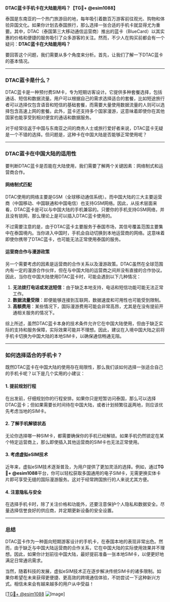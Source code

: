 **DTAC蓝卡手机卡在大陆能用吗？【TG💪+ @esim1088】**

泰国是东南亚的一个热门旅游目的地，每年吸引着数百万游客前往观光、购物和体验异国文化。如果你计划去泰国旅行，那么选择一张合适的手机卡就显得尤为重要。其中，DTAC（泰国第三大移动通信运营商）推出的蓝卡（BlueCard）以其实惠的价格和便捷的服务吸引了众多游客的关注。然而，不少人在购买前都会有一个疑问：**DTAC蓝卡在大陆能用吗？**

要回答这个问题，我们需要从多个角度来分析。首先，让我们了解一下DTAC蓝卡的基本情况。

---

### DTAC蓝卡是什么？

DTAC蓝卡是一种预付费SIM卡，专为短期访客设计。它提供多种套餐选择，包括通话、短信和数据流量。用户可以根据自己的需求选择适合的套餐，比如短途旅行者可以选择仅包含语音和短信的基础套餐，而需要大量使用数据流量的人则可以选择包含高速上网的套餐。此外，蓝卡还支持多个国家漫游，这意味着即使你在其他国家也能享受到相对便宜的通话和数据服务。

对于经常往返于中国与东南亚之间的商务人士或旅行爱好者来说，DTAC蓝卡无疑是一个不错的选择。但问题是，这种卡在中国大陆是否能够正常使用呢？

---

### DTAC蓝卡在中国大陆的适用性

要判断DTAC蓝卡是否能在大陆使用，我们需要了解两个关键因素：网络制式和运营商合作。

#### 网络制式匹配

DTAC使用的网络主要是GSM（全球移动通信系统）。而中国大陆的三大主要运营商（中国移动、中国联通和中国电信）也支持GSM网络。因此，从技术层面来看，DTAC蓝卡是可以与中国大陆的手机兼容的。只要你的手机支持GSM网络，并且没有锁网，那么理论上是可以插入DTAC蓝卡使用的。

不过需要注意的是，由于DTAC蓝卡主要服务于泰国市场，其信号覆盖范围主要集中在泰国境内。当你进入中国时，手机会自动切换到本地运营商的网络。这意味着即使你携带了DTAC蓝卡，也可能无法正常使用泰国的服务。

#### 运营商合作与漫游政策

另一个需要考虑的因素是运营商的合作关系以及漫游政策。DTAC虽然在全球范围内有一定的漫游合作伙伴，但在与中国大陆的运营商之间并没有直接的合作协议。因此，当你在中国大陆使用DTAC蓝卡时，可能会遇到以下几种情况：

1. **无法拨打电话或发送短信**：由于缺乏本地支持，电话和短信功能可能无法正常工作。
2. **数据流量受限**：即便能够连接到互联网，数据速度和可用性也可能受到限制。
3. **高额费用**：某些情况下，国际漫游费用可能会非常高昂，尤其是在没有提前开通相关服务的情况下。

综上所述，虽然DTAC蓝卡本身的技术条件允许它在中国大陆使用，但由于缺乏实际的支持和服务保障，实际效果可能并不理想。因此，建议在入境中国大陆之前将手机卡切换为中国大陆的本地SIM卡，以确保通信畅通无阻。

---

### 如何选择适合的手机卡？

既然DTAC蓝卡在中国大陆的使用存在局限性，那么我们该如何选择一张适合自己的手机卡呢？以下是几个实用的小建议：

#### 1. 提前规划行程
在出发前，仔细规划你的行程安排。如果你只是短暂访问泰国，那么可以选择DTAC蓝卡；但如果需要长时间待在中国大陆，或者计划频繁往返两地，则应该优先考虑当地的SIM卡。

#### 2. 了解手机解锁状态
无论你选择哪一种SIM卡，都需要确保你的手机已经解锁。如果手机仍然锁定在某个特定运营商上，那么即使插入其他运营商的SIM卡也无法正常使用。

#### 3. 考虑虚拟eSIM技术
近年来，虚拟eSIM技术逐渐普及，为用户提供了更加灵活的选择。例如，通过**TG💪+ @esim1088**平台，你可以轻松获取多国通用的电子SIM卡，无需更换实体卡片即可享受无缝的国际漫游服务。这对于经常跨国旅行的人来说尤其方便。

#### 4. 注意隐私与安全
在选择手机卡时，除了关注价格和功能外，还要注意保护个人隐私和数据安全。尽量选择信誉良好的供应商，并定期更新设备的安全设置。

---

### 总结

DTAC蓝卡作为一种面向短期游客设计的手机卡，在泰国本地的表现非常出色。然而，由于缺乏与中国大陆运营商的合作关系，它在中国大陆的实际使用效果并不理想。因此，如果你计划前往中国大陆，最好提前准备一张本地SIM卡，以便更好地满足日常通讯需求。

当然，随着科技的发展，虚拟eSIM技术正在逐步解决传统SIM卡的诸多限制。如果你希望在未来获得更便捷、更高效的跨境通信体验，不妨尝试一下这种新兴方式。相信未来会有越来越多的用户从中受益！

[[TG💪+ @esim1088](https://t.me/s/esim1088) ![Image](https://i.postimg.cc/4NQfJmqS/Snipaste-2025-05-13-00-14-12.png)]